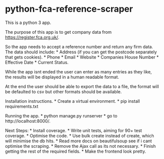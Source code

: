 # python-fca-reference-scraper

This is a python 3 app.

The purpose of this app is to get company data from https://register.fca.org.uk/.

So the app needs to accept a reference number and return any firm data.
The data should include:
    * Address (if you can get the postcode separately that gets cookies).
    * Phone
    * Email
    * Website
    * Companies House Number
    * Effective Date
    * Current Status.

While the app isnt ended the user can enter as many entries as they like, the results
will be displayed in a human readable format.

At the end the user should be able to export the data to a file, the format will be
defaulted to csv but other formats should be available.

Installation instructions.
	* Create a virtual environment.
	* pip install requirements.txt

Running the app.
	* python manage.py runserver
	* go to http://localhost:8000/. 

Next Steps:
	* Install coverage.
	* Write unit tests, aiming for 90+ test coverage.
	* Optimise the code.
		* Use bulk create instead of create, which will minimise the db hits.
		* Read more docs on beautifulsoup see if i cant optimise the scraping.
		* Remove the Ajax call as its not necessary.
	* Finish getting the rest of the required fields.
	* Make the frontend look pretty.
	